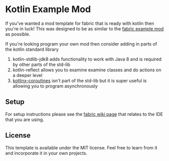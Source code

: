 # Kotlin Example Mod

If you've wanted a mod template for fabric that is ready with kotlin then you're in luck! This was designed to be as similar to the [fabric example mod](https://github.com/FabricMC/fabric-example-mod) as possible.

If you're looking program your own mod then consider adding in parts of the kotlin standard library

1. kotlin-stdlib-jdk8 adds functionality to work with Java 8 and is required by other parts of the std-lib
2. kotlin-reflect allows you to examine examine classes and do actions on a deeper level
3. [kotlinx-coroutines](https://github.com/Kotlin/kotlinx.coroutines) isn't part of the std-lib but it is super useful is allowing you to program asynchronously

## Setup

For setup instructions please see the [fabric wiki page](https://fabricmc.net/wiki/tutorial:setup) that relates to the IDE that you are using.

## License

This template is available under the MIT license. Feel free to learn from it and incorporate it in your own projects.